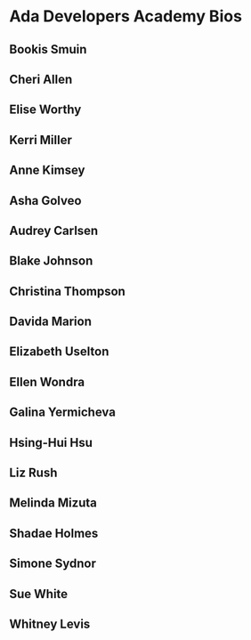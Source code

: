 # Ada Developers Academy Bios

## Bookis Smuin

## Cheri Allen

## Elise Worthy

## Kerri Miller

## Anne Kimsey

## Asha Golveo

## Audrey Carlsen

## Blake Johnson

## Christina Thompson

## Davida Marion

## Elizabeth Uselton

## Ellen Wondra

## Galina Yermicheva

## Hsing-Hui Hsu

## Liz Rush

## Melinda Mizuta

## Shadae Holmes

## Simone Sydnor

## Sue White

## Whitney Levis